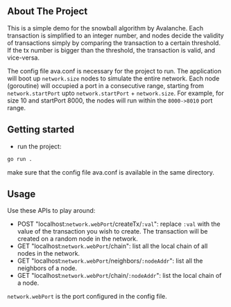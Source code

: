 ## About The Project

This is a simple demo for the snowball algorithm by Avalanche. Each transaction is simplified to an integer number, and nodes decide the validity of transactions simply by comparing the transaction to a certain threshold. If the tx number is bigger than the threshold, the transaction is valid, and vice-versa.

The config file ava.conf is necessary for the project to run. The application will boot up `network.size` nodes to simulate the entire network. Each node (goroutine) will occupied a port in a consecutive range, starting from `network.startPort` upto `network.startPort` + `network.size`. For example, for size 10 and startPort 8000, the nodes will run within the `8000->8010` port range.

## Getting started

- run the project:

```sh
go run .
```

make sure that the config file ava.conf is available in the same directory.

## Usage

Use these APIs to play around:

- POST "localhost:`network.webPort`/createTx/`:val`": replace `:val` with the value of the transaction you wish to create. The transaction will be created on a random node in the network.
- GET "localhost:`network.webPort`/chain": list all the local chain of all nodes in the network.
- GET "localhost:`network.webPort`/neighbors/`:nodeAddr`": list all the neighbors of a node.
- GET "localhost:`network.webPort`/chain/`:nodeAddr`": list the local chain of a node.

`network.webPort` is the port configured in the config file.
